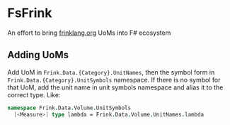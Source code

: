 # FsFrink
An effort to bring [frinklang.org](https://frinklang.org) UoMs into F# ecosystem

## Adding UoMs
Add UoM in `Frink.Data.{Category}.UnitNames`, then the symbol form in `Frink.Data.{Category}.UnitSymbols` namespace.
If there is no symbol for that UoM, add the unit name in unit symbols namespace and alias it to the correct type. Like:

```fsharp
namespace Frink.Data.Volume.UnitSymbols
  [<Measure>] type lambda = Frink.Data.Volume.UnitNames.lambda
```
